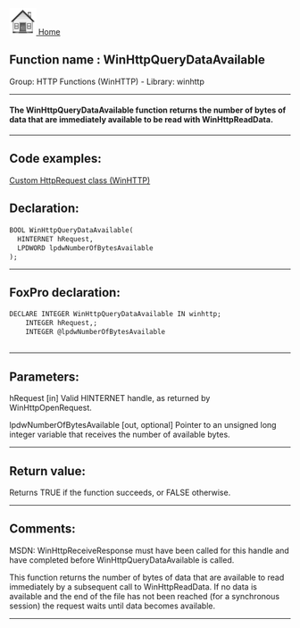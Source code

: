 [<img src="../../images/home.png"> Home ](https://github.com/VFPX/Win32API)  

## Function name : WinHttpQueryDataAvailable
Group: HTTP Functions (WinHTTP) - Library: winhttp    
***  


#### The WinHttpQueryDataAvailable function returns the number of bytes of data that are immediately available to be read with WinHttpReadData.
***  


## Code examples:
[Custom HttpRequest class (WinHTTP)](../../samples/sample_397.md)  

## Declaration:
```foxpro  
BOOL WinHttpQueryDataAvailable(
  HINTERNET hRequest,
  LPDWORD lpdwNumberOfBytesAvailable
);  
```  
***  


## FoxPro declaration:
```foxpro  
DECLARE INTEGER WinHttpQueryDataAvailable IN winhttp;
	INTEGER hRequest,;
	INTEGER @lpdwNumberOfBytesAvailable
  
```  
***  


## Parameters:
hRequest 
[in] Valid HINTERNET handle, as returned by WinHttpOpenRequest.

lpdwNumberOfBytesAvailable 
[out, optional] Pointer to an unsigned long integer variable that receives the number of available bytes.  
***  


## Return value:
Returns TRUE if the function succeeds, or FALSE otherwise.  
***  


## Comments:
MSDN: WinHttpReceiveResponse must have been called for this handle and have completed before WinHttpQueryDataAvailable is called.   
  
This function returns the number of bytes of data that are available to read immediately by a subsequent call to WinHttpReadData. If no data is available and the end of the file has not been reached (for a synchronous session) the request waits until data becomes available.  
  
***  

